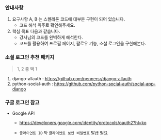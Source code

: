 ### 안내사항

1. 요구사항 A, B 는 스켈레톤 코드에 대부분 구현이 되어 있습니다.
   - 코드 해석 위주로 확인해주세요.
2. 핵심 목표 다음과 같습니다.
   - 강사님의 코드를 완벽하게 해석한다.
   - 코드를 활용하여 프로필 페이지, 팔로우 기능, 소셜 로그인을 구현해본다.



### 소셜 로그인 추천 패키지

> 1, 2 중 택 1

1. django-allauth : https://github.com/pennersr/django-allauth
2. python-social-auth : https://github.com/python-social-auth/social-app-django



### 구글 로그인 참고

- Google API

  - https://developers.google.com/identity/protocols/oauth2?hl=ko

  - `클라이언트 ID` 와 `클라이언트 보안 비밀번호` 발급 필요

 
